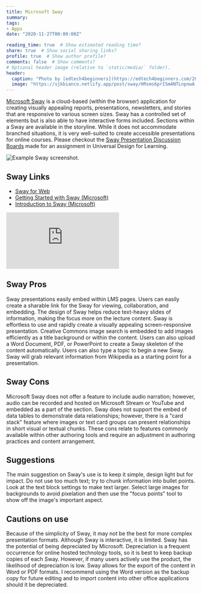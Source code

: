 ```yaml
---
title: Microsoft Sway
summary: 
tags:
- Apps
date: "2020-11-27T00:00:00Z"

reading_time: true  # Show estimated reading time?
share: true  # Show social sharing links?
profile: true  # Show author profile?
comments: false  # Show comments?
# Optional header image (relative to `static/media/` folder).
header:
  caption: "Photo by [edtech4beginners](https://edtech4beginners.com/2016/05/10/dont-just-put-amazing-work-on-the-classroom-wall-share-it-online/)"
  image: "https://sjkbianco.netlify.app/post/sway/HRsms6prISmANTLnpnwA.png"
---
```


[Microsoft Sway](https://support.microsoft.com/en-us/office/getting-started-with-sway-2076c468-63f4-4a89-ae5f-424796714a8a) is a cloud-based (within the browser) application for creating visually appealing reports, presentations, newsletters, and stories that are responsive to various screen sizes. Sway has a controlled set of elements but is also able to have interactive forms included. Sections within a Sway are available in the storyline. While it does not accommodate branched situations, it is very well-suited to create accessible presentations for online courses. Please checkout the [Sway Presentation Discussion Boards](https://sway.office.com/gmoUdWQdbcH2nNmF?ref=Link) made for an assignment in Universal Design for Learning.

![Example Sway screenshot.](/post/sway/sway-example.png)

## Sway Links

  * [Sway for Web](https://sway.office.com/)
  * [Getting Started with Sway (Microsoft)](https://support.microsoft.com/en-us/office/getting-started-with-sway-2076c468-63f4-4a89-ae5f-424796714a8a)
  * [Introduction to Sway (Microsoft)](https://education.microsoft.com/en-us/resource/67e43b8e)

<div class="embed-responsive embed-responsive-16by9"><iframe allowFullScreen="allowFullScreen" src="https://www.youtube.com/embed/pcg6DGO9hpI?ecver=1&amp;cc_load_policy=1&amp;iv_load_policy=3&amp;yt:stretch=16:9&amp;autohide=1&amp;" class="embed-responsive-item" allowtransparency="true" frameborder="0"></iframe></div>

## Sway Pros

Sway presentations easily embed within LMS pages. Users can easily create a sharable link for the Sway for viewing, collaboration, and embedding. The design of Sway helps reduce text-heavy slides of information, making the focus more on the lecture content. Sway is effortless to use and rapidly create a visually appealing screen-responsive presentation. Creative Commons image search is embedded to add images efficiently as a title background or within the content. Users can also upload a Word Document, PDF, or PowerPoint to create a Sway skeleton of the content automatically. Users can also type a topic to begin a new Sway. Sway will grab relevant information from Wikipedia as a starting point for a presentation.

## Sway Cons

Microsoft Sway does not offer a feature to include audio narration; however, audio can be recorded and hosted on Microsoft Stream or YouTube and embedded as a part of the section. Sway does not support the embed of data tables to demonstrate data relationships; however, there is a "card stack" feature where images or text card groups can present relationships in short visual or textual chunks. These cons relate to features commonly available within other authoring tools and require an adjustment in authoring practices and content arrangement.

## Suggestions

The main suggestion on Sway's use is to keep it simple, design light but for impact. Do not use too much text; try to chunk information into bullet points. Look at the text block settings to make text larger. Select large images for backgrounds to avoid pixelation and then use the "focus points" tool to show off the image's important aspect.

## Cautions on use

Because of the simplicity of Sway, it may not be the best for more complex presentation formats. Although Sway is interactive, it is limited. Sway has the potential of being depreciated by Microsoft. Depreciation is a frequent occurrence for online hosted technology tools, so it is best to keep backup copies of each Sway. However, if many users actively use the product, the likelihood of depreciation is low. Sway allows for the export of the content in Word or PDF formats. I recommend using the Word version as the backup copy for future editing and to import content into other office applications should it be depreciated.
